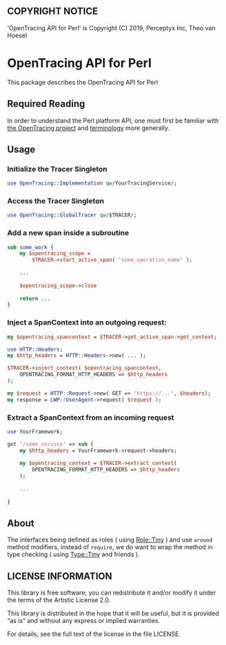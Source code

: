 ## COPYRIGHT NOTICE

'OpenTracing API for Perl' is Copyright (C) 2019, Perceptyx Inc, Theo van Hoesel

# OpenTracing API for Perl

This package describes the OpenTracing API for Perl

## Required Reading

In order to understand the Perl platform API, one must first be familiar with
[the OpenTracing project](http://opentracing.io/)
and
[terminology](http://opentracing.io/documentation/pages/spec)
more generally.

## Usage

### Initialize the Tracer Singleton

```perl
use OpenTracing::Implementation qw/YourTracingService/;
```

### Access the Tracer Singleton

```perl
use OpenTracing::GlobalTracer qw/$TRACER/;
```

### Add a new span inside a subroutine

```perl
sub some_work {
    my $opentracing_scope =
        $TRACER->start_active_span( 'some_operation_name' );
    
    ...
    
    $opentracing_scope->close
    
    return ...
}
```

### Inject a SpanContext into an outgoing request:

```perl
my $opentracing_spancontext = $TRACER->get_active_span->get_context;

use HTTP::Headers;
my $http_headers = HTTP::Headers->new( ... );

$TRACER->inject_context( $opentracing_spancontext,
    OPENTRACING_FORMAT_HTTP_HEADERS => $http_headers
);

my $request = HTTP::Request->new( GET => 'https://...', $headers);
my response = LWP::UserAgent->request( $request );
```

### Extract a SpanContext from an incoming request

```perl
use YourFramework;

get '/some_service' => sub {
    my $http_headers = YourFramework->request->headers;
    
    my $opentracing_context = $TRACER->extract_context(
        OPENTRACING_FORMAT_HTTP_HEADERS => $http_headers
    );
    
    ...
    
}
```

## About

The interfaces being defined as roles
( using [Role::Tiny](https://metacpan.org/pod/Role::Tiny) )
and use `around` method modifiers, instead of `require`, we do want to wrap the
method in type checking
( using [Type::Tiny](https://metacpan.org/pod/Type::Tiny) and friends ).


## LICENSE INFORMATION

This library is free software; you can redistribute it and/or modify it under
the terms of the Artistic License 2.0.

This library is distributed in the hope that it will be useful, but it is
provided “as is” and without any express or implied warranties.

For details, see the full text of the license in the file LICENSE.


